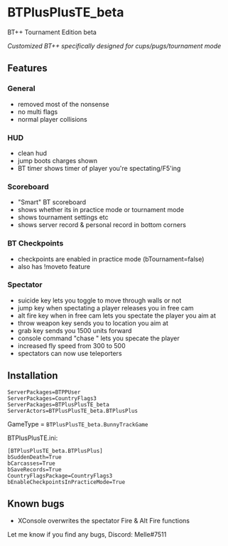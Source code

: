 # BTPlusPlusTE_beta
BT++ Tournament Edition beta

*Customized BT++ specifically designed for cups/pugs/tournament mode*

## Features
### General
- removed most of the nonsense
- no multi flags
- normal player collisions

### HUD
- clean hud
- jump boots charges shown
- BT timer shows timer of player you're spectating/F5'ing

### Scoreboard
- "Smart" BT scoreboard
- shows whether its in practice mode or tournament mode
- shows tournament settings etc
- shows server record & personal record in bottom corners

### BT Checkpoints
- checkpoints are enabled in practice mode (bTournament=false)
- also has !moveto <playername> feature

### Spectator
- suicide key lets you toggle to move through walls or not
- jump key when spectating a player releases you in free cam
- alt fire key when in free cam lets you spectate the player you aim at
- throw weapon key sends you to location you aim at
- grab key sends you 1500 units forward
- console command "chase <playername>" lets you specate the player
- increased fly speed from 300 to 500
- spectators can now use teleporters

## Installation
```
ServerPackages=BTPPUser
ServerPackages=CountryFlags3
ServerPackages=BTPlusPlusTE_beta
ServerActors=BTPlusPlusTE_beta.BTPlusPlus
```
GameType = `BTPlusPlusTE_beta.BunnyTrackGame`

BTPlusPlusTE.ini:
```
[BTPlusPlusTE_beta.BTPlusPlus]
bSuddenDeath=True
bCarcasses=True
bSaveRecords=True
CountryFlagsPackage=CountryFlags3
bEnableCheckpointsInPracticeMode=True
```

## Known bugs
- XConsole overwrites the spectator Fire & Alt Fire functions

Let me know if you find any bugs, Discord: Melle#7511
